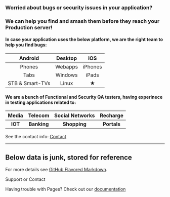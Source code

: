 ### Worried about bugs or security issues in your application? 
### We can help you find and smash them before they reach your Production server!

#### In case your application uses the below platform, we are the right team to help you find bugs:

| Android | Desktop | iOS |
|:--:|:--:|:--:|
| Phones | Webapps | iPhones |
| Tabs | Windows | iPads |
| STB & Smart-TVs | Linux | ★ |


#### We are a bunch of Functional and Security QA testers, having experinece in testing applications related to:

| Media  | Telecom  | Social Networks | Recharge |
| :---: | :---: | :---: | :---: |
| **IOT**  | **Banking**  | **Shopping** | **Portals** |
    
    
See the contact info: [Contact]("https://frogsfindbugs.github.io/contact/")

____ 
    
## Below data is junk, stored for reference

For more details see [GitHub Flavored Markdown](https://guides.github.com/features/mastering-markdown/).

Support or Contact

Having trouble with Pages? Check out our [documentation](https://help.github.com/categories/github-pages-basics/)


